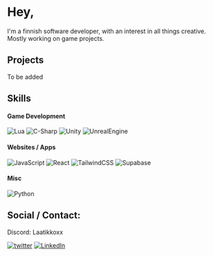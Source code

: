 # Hey,
I'm a finnish software developer, with an interest in all things creative. Mostly working on game projects.

## Projects

To be added

## Skills

#### Game Development
![Lua]
![C-Sharp]
![Unity]
![UnrealEngine]

#### Websites / Apps
![JavaScript](https://img.shields.io/badge/javascript-%23323330.svg?style=for-the-badge&logo=javascript&logoColor=%23F7DF1E)
![React](https://img.shields.io/badge/react-%2320232a.svg?style=for-the-badge&logo=react&logoColor=%2361DAFB)
![TailwindCSS](https://img.shields.io/badge/tailwindcss-%2338B2AC.svg?style=for-the-badge&logo=tailwind-css&logoColor=white)
![Supabase](https://img.shields.io/badge/Supabase-3ECF8E?style=for-the-badge&logo=supabase&logoColor=white)

#### Misc
![Python](https://img.shields.io/badge/python-3670A0?style=for-the-badge&logo=python&logoColor=ffdd54)

## Social / Contact:
Discord: Laatikkoxx

[![twitter][twitter-shield]][twitter-url]
[![LinkedIn][linkedin-shield]][linkedin-url]



<!-- MARKDOWN LINKS & IMAGES -->

<!-- LinkedIn -->
[linkedin-shield]: https://img.shields.io/badge/-LinkedIn-black.svg?style=for-the-badge&logo=linkedin&colorB=555
[linkedin-url]: https://linkedin.com/in/teemuviitala

<!-- Twitter/X -->
[twitter-shield]: https://img.shields.io/badge/Twitter-1DA1F2?style=for-the-badge&logo=twitter&logoColor=white
[twitter-url]: https://twitter.com/Laatikkoxx

<!-- Skill logos -->

[Lua]: https://img.shields.io/badge/Lua-2C2D72?style=for-the-badge&logo=lua&logoColor=white
[Unity]: https://img.shields.io/badge/Unity-100000?style=for-the-badge&logo=unity&logoColor=white
[C++]: https://img.shields.io/badge/c++-%2300599C.svg?style=for-the-badge&logo=c%2B%2B&logoColor=white
[C-Sharp]: https://img.shields.io/badge/C%23-239120?style=for-the-badge&logo=c-sharp&logoColor=white
[UnrealEngine]: https://img.shields.io/badge/unrealengine-%23313131.svg?style=for-the-badge&logo=unrealengine&logoColor=white


